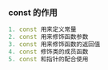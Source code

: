### const 的作用
```c++
1. const 用来定义常量
2. const 用来修饰函数参数
3. const 用来修饰函数的返回值
4. const 修饰类的成员函数
5. const 和指针的配合使用


```